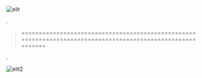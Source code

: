 
![elit](https://user-images.githubusercontent.com/36210723/147797586-5c717c8d-f7ac-4f06-92b1-4576a17aff58.png)

.


> ===========================================================================================================

.

![elit2](https://user-images.githubusercontent.com/36210723/147797587-b515f40d-f4d0-4376-b9b2-0ead7ee3ad68.png)
